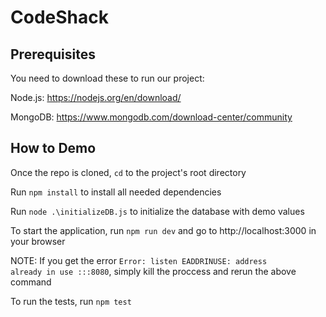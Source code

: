 # CodeShack

## Prerequisites

You need to download these to run our project:

Node.js: https://nodejs.org/en/download/

MongoDB: https://www.mongodb.com/download-center/community

## How to Demo

Once the repo is cloned, <code>cd</code> to the project's root directory

Run <code>npm install</code> to install all needed dependencies

Run <code>node .\initializeDB.js</code> to initialize the database with demo values

To start the application, run <code>npm run dev</code> and go to http://localhost:3000 in your browser

NOTE: If you get the error <code>Error: listen EADDRINUSE: address already in use :::8080</code>, simply kill the proccess and rerun the above command

To run the tests, run <code>npm test</code>
